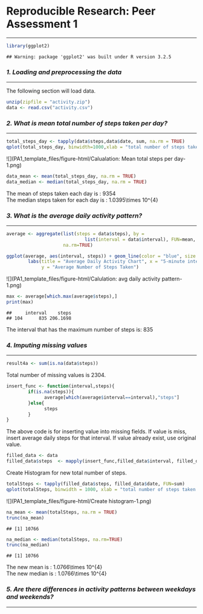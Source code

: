 # Reproducible Research: Peer Assessment 1
________________________________________  
 
 ```r
 library(ggplot2)
 ```
 
 ```
 ## Warning: package 'ggplot2' was built under R version 3.2.5
 ```
  

### *1. Loading and preprocessing the data*
__________________________________________

The following section will load data.

```r
unzip(zipfile = "activity.zip")
data <- read.csv("activity.csv")
```


### *2. What is mean total number of steps taken per day?*
__________________________________________

```r
total_steps_day <- tapply(data$steps,data$date, sum, na.rm = TRUE)
qplot(total_steps_day, binwidth=1000,xlab = "total number of steps taken each day", ylab = "Frequency")
```

![](PA1_template_files/figure-html/Calualation: Mean total steps per day-1.png)

```r
data_mean <- mean(total_steps_day, na.rm = TRUE)
data_median <- median(total_steps_day, na.rm = TRUE)
```

The mean of steps taken each day is : 9354   
The median steps taken for each day is : 1.0395\times 10^{4}
  
  
### *3. What is the average daily activity pattern?*
__________________________________________

```r
average <- aggregate(list(steps = data$steps), by = 
                             list(interval = data$interval), FUN=mean, 
                     na.rm=TRUE)

ggplot(average, aes(interval, steps)) + geom_line(color = "blue", size = 0.7) + 
        labs(title = "Average Daily Activity Chart", x = "5-minute intervals",
             y = "Average Number of Steps Taken")
```

![](PA1_template_files/figure-html/Calulation: avg daily activity pattern-1.png)

```r
max <- average[which.max(average$steps),]
print(max)
```

```
##     interval    steps
## 104      835 206.1698
```

The interval that has the maximum number of steps is: 835   

  
  
### *4. Imputing missing values*
__________________________________________

```r
result4a <- sum(is.na(data$steps))
```

Total number of missing values is 2304.


```r
insert_func <- function(interval,steps){
        if(is.na(steps)){
              average[which(average$interval==interval),"steps"]
        }else{
              steps
        }
}
```

The above code is for inserting value into missing fields. If value is miss, 
insert average daily steps for that interval. If value already exist, use 
original value.


```r
filled_data <- data
filled_data$steps  <- mapply(insert_func,filled_data$interval, filled_data$steps)
```

Create Histogram for new total number of steps.


```r
totalSteps <- tapply(filled_data$steps, filled_data$date, FUN=sum)
qplot(totalSteps, binwidth = 1000, xlab = "total number of steps taken each day")
```

![](PA1_template_files/figure-html/Create histogram-1.png)



```r
na_mean <- mean(totalSteps, na.rm = TRUE)  
trunc(na_mean)
```

```
## [1] 10766
```

```r
na_median <- median(totalSteps, na.rm=TRUE)
trunc(na_median)
```

```
## [1] 10766
```
The new mean is : 1.0766\times 10^{4}  
The new median is : 1.0766\times 10^{4}

### *5. Are there differences in activity patterns between weekdays and weekends?*
__________________________________________






